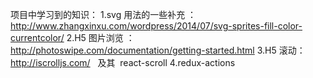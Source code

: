 项目中学习到的知识：
1.svg 用法的一些补充 ： http://www.zhangxinxu.com/wordpress/2014/07/svg-sprites-fill-color-currentcolor/
2.H5 图片浏览 ： http://photoswipe.com/documentation/getting-started.html
3.H5 滚动： http://iscrolljs.com/   及其  react-scroll
4.redux-actions
